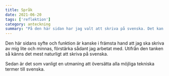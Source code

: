 ```yaml
---
title: Språk
date: 2021-06-20
tags: ['reflektion']
category: anteckning
summary: "På den här sidan har jag valt att skriva på svenska. Det kan verka som en dum ide, när en skriver om kod. Men så får det vara, jag är nöjd med det."
---
```


Den här sidans syfte och funktion är kanske i främsta hand att jag ska skriva av mig lite och minnas, förstärka sådant jag arbetat med. Utifrån den tanken så känns det mest naturligt att skriva på svenska.

Sedan är det som vanligt en utmaning att översätta alla möjliga tekniska termer till svenska.
